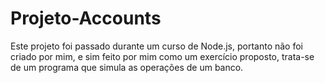 # Projeto-Accounts
 Este projeto foi passado durante um curso de Node.js, portanto não foi criado por mim, e sim feito por mim como um exercício proposto, trata-se de um programa que simula as operações de um banco.

